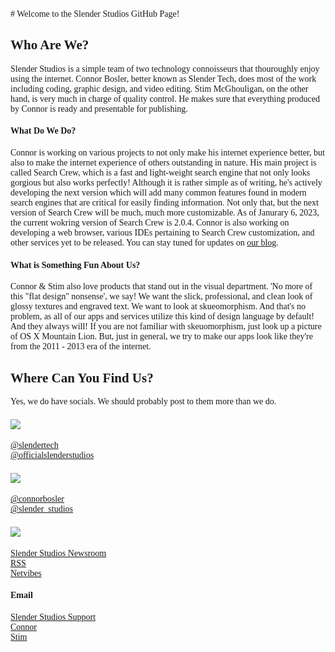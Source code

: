 <span style="font-family: Comic Sans MS, Georgia, Palatino, serif; !important;">
# Welcome to the Slender Studios GitHub Page!

## Who Are We?
Slender Studios is a simple team of two technology connoisseurs that thouroughly enjoy using the internet. Connor Bosler, better known as Slender Tech, does most of the work including coding, graphic design, and video editing. Stim McGhouligan, on the other hand, is very much in charge of quality control. He makes sure that everything produced by Connor is ready and presentable for publishing.

#### What Do We Do?

Connor is working on various projects to not only make his internet experience better, but also to make the internet experience of others outstanding in nature. His main project is called Search Crew, which is a fast and light-weight search engine that not only looks gorgious but also works perfectly! Although it is rather simple as of writing, he's actively developing the next version which will add many common features found in modern search engines that are critical for easily finding information. Not only that, but the next version of Search Crew will be much, much more customizable. As of Janurary 6, 2023, the current wokring version of Search Crew is 2.0.4. Connor is also working on developing a web browser, various IDEs pertaining to Search Crew customization, and other services yet to be released. You can stay tuned for updates on [our blog](http://slenderstudios.blogspot.com).

#### What is Something Fun About Us?

Connor & Stim also love products that stand out in the visual department. 'No more of this "flat design" nonsense', we say! We want the slick, professional, and clean look of glossy textures and engraved text. We want to look at skueomorphism. And that's no problem, as all of our apps and services utilize this kind of design language by default! And they always will! If you are not familiar with skeuomorphism, just look up a picture of OS X Mountain Lion. But, just in general, we try to make our apps look like they're from the 2011 - 2013 era of the internet.

## Where Can You Find Us?

Yes, we do have socials. We should probably post to them more than we do.  

#### ![](https://slenderstudios.bitbucket.io/cdn/images/service-logos/youtube.png)
[@slendertech](http://youtube.com/@slendertech)  
[@officialslenderstudios](http://youtube.com/@officialslenderstudios)

#### ![](https://slenderstudios.bitbucket.io/cdn/images/service-logos/twitter.png)
[@connorbosler](https://twitter.com/ConnorBosler)  
[@slender_studios](https://twitter.com/slender_studios)

#### ![](https://slenderstudios.bitbucket.io/cdn/images/service-logos/blogger.png)
[Slender Studios Newsroom](https://slenderstudios.blogspot.com)  
[RSS](https://slenderstudios.blogspot.com/feeds/posts/default)  
[Netvibes](https://www.netvibes.com/subscribe.php?url=https%3A%2F%2Fslenderstudios.blogspot.com%2Ffeeds%2Fposts%2Fdefault)

#### Email

[Slender Studios Support](mailto:help@slenderstudios.com)  
[Connor](mailto:connor@slenderstudios.com)  
[Stim](mailto:stim@slenderstudios.com)
</span>